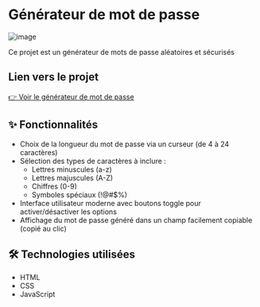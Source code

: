 # Générateur de mot de passe

![image](https://github.com/user-attachments/assets/1087594a-f0ad-48e2-9454-5f327de13385)

Ce projet est un générateur de mots de passe aléatoires et sécurisés

## Lien vers le projet

[👉 Voir le générateur de mot de passe](https://mikoad.github.io/password-generator/)

## ✨ Fonctionnalités

- Choix de la longueur du mot de passe via un curseur (de 4 à 24 caractères)
- Sélection des types de caractères à inclure :
  - Lettres minuscules (a-z)
  - Lettres majuscules (A-Z)
  - Chiffres (0-9)
  - Symboles spéciaux (!@#$%)
- Interface utilisateur moderne avec boutons toggle pour activer/désactiver les options
- Affichage du mot de passe généré dans un champ facilement copiable (copié au clic)

## 🛠️ Technologies utilisées

- HTML
- CSS
- JavaScript
